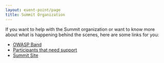 ```yaml
---
layout: event-point/page
title: Summit Organization
---
```


If you want to help with the Summit organization or want to know more about what is happening behind the scenes, here are some links for you:

* [OWASP Band](../Logistics/Owasp-Band.html)
* [Participants that need support](../Logistics/Participants-need-support.html)
* [Summit Site](../Logistics/Summit-site.html)
